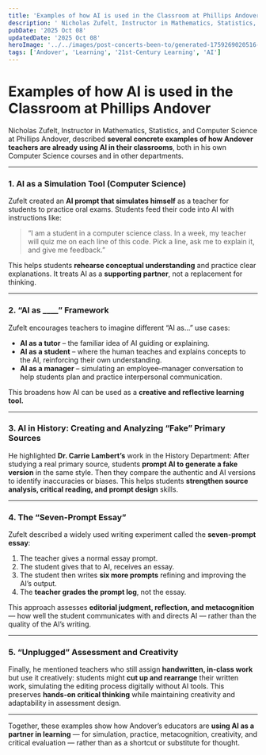 ```yaml
---
title: 'Examples of how AI is used in the Classroom at Phillips Andover'
description: ' Nicholas Zufelt, Instructor in Mathematics, Statistics, and Computer Science at Phillips Andover described several concrete examples of how Andover teachers are already using AI in their classrooms'
pubDate: '2025 Oct 08'
updatedDate: '2025 Oct 08'
heroImage: '../../images/post-concerts-been-to/generated-1759269020516-3.jpeg'
tags: ['Andover', 'Learning', '21st-Century Learning', 'AI']
---
```


# Examples of how AI is used in the Classroom at Phillips Andover

Nicholas Zufelt, Instructor in Mathematics, Statistics, and Computer Science at Phillips Andover, described **several concrete examples of how Andover teachers are already using AI in their classrooms**, both in his own Computer Science courses and in other departments.

---

### **1. AI as a Simulation Tool (Computer Science)**

Zufelt created an **AI prompt that simulates himself** as a teacher for students to practice oral exams.
Students feed their code into AI with instructions like:

> “I am a student in a computer science class. In a week, my teacher will quiz me on each line of this code. Pick a line, ask me to explain it, and give me feedback.”

This helps students **rehearse conceptual understanding** and practice clear explanations.
It treats AI as a **supporting partner**, not a replacement for thinking.

---

### **2. “AI as \_\_\_\_” Framework**

Zufelt encourages teachers to imagine different “AI as…” use cases:

- **AI as a tutor** – the familiar idea of AI guiding or explaining.
- **AI as a student** – where the human teaches and explains concepts to the AI, reinforcing their own understanding.
- **AI as a manager** – simulating an employee–manager conversation to help students plan and practice interpersonal communication.

This broadens how AI can be used as a **creative and reflective learning tool.**

---

### **3. AI in History: Creating and Analyzing “Fake” Primary Sources**

He highlighted **Dr. Carrie Lambert’s** work in the History Department:
After studying a real primary source, students **prompt AI to generate a fake version** in the same style.
Then they compare the authentic and AI versions to identify inaccuracies or biases.
This helps students **strengthen source analysis, critical reading, and prompt design** skills.

---

### **4. The “Seven-Prompt Essay”**

Zufelt described a widely used writing experiment called the **seven-prompt essay**:

1. The teacher gives a normal essay prompt.
2. The student gives that to AI, receives an essay.
3. The student then writes **six more prompts** refining and improving the AI’s output.
4. The **teacher grades the prompt log**, not the essay.

This approach assesses **editorial judgment, reflection, and metacognition** — how well the student communicates with and directs AI — rather than the quality of the AI’s writing.

---

### **5. “Unplugged” Assessment and Creativity**

Finally, he mentioned teachers who still assign **handwritten, in-class work** but use it creatively:
students might **cut up and rearrange** their written work, simulating the editing process digitally without AI tools.
This preserves **hands-on critical thinking** while maintaining creativity and adaptability in assessment design.

---

Together, these examples show how Andover’s educators are **using AI as a partner in learning** — for simulation, practice, metacognition, creativity, and critical evaluation — rather than as a shortcut or substitute for thought.

